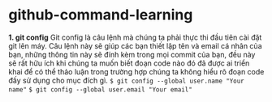 # github-command-learning
<strong>1. git config</strong>
    Git config là câu lệnh mà chúng ta phải thực thi đầu tiên cài đặt git lên máy. Câu lệnh này sẽ giúp các bạn thiết lập tên và email cá nhân của bạn, những thông tin này sẽ đính kèm trong mọi commit của bạn, đều này sẽ rất hữu ích khi chúng ta muốn biết đoạn code nào đó đã được ai triển khai để có thể thảo luận trong trường hợp chúng ta không hiểu rõ đoạn code đấy sử dụng cho mục đích gì.
    `$ git config --global user.name "Your name"`
    `$ git config --global user.email "Your email"`
